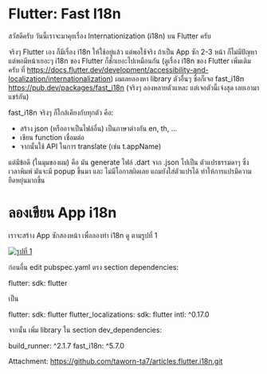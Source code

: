 # Flutter: Fast I18n

สวัสดีครับ วันนี้เราจะมาคุยเรื่อง Internationization (i18n) บน Flutter ครับ

จริงๆ Flutter เอง ก็มีเรื่อง i18n ให้ใช้อยู่แล้ว แต่พอใช้จริง ถ้าเป็น App ซัก 2-3 หน้า ก็ไม่มีปัญหา แต่พอมีหน้าเยอะๆ i18n ของ Flutter ก็ชักเยอะไปเหมือนกัน (ดูเรื่อง i18n ของ Flutter เพิ่มเติมครับ ที่ https://docs.flutter.dev/development/accessibility-and-localization/internationalization) ผมเลยลองหา library ตัวอื่นๆ ซื่อก็เจอ fast_i18n https://pub.dev/packages/fast_i18n (จริงๆ ลองหลายตัวแหละ แต่เจอตัวนี้เจ๋งสุด เลยเอามาแชร์กัน)

fast_i18n จริงๆ ก็ใกล้เคียงกับทุกตัว คือ:
- สร้าง json (หรืออาจเป็นไฟล์อื่น) เป็นภาษาต่างกัน en, th, ...
- เขียน function เชื่อมต่อ
- จากนั้นใช้ API ในการ translate (เช่น t.appName)

แต่มีข้อดี (ในมุมของผม) คือ มัน generate ไฟล์ .dart จาก .json ไปเป็น ตัวแปรธรรมดาๆ ซึ่ง เวลาพิมพ์ มันจะมี popup ขึ้นมา และ ไม่มีโอกาสผิดเลย แถมยังใส่ตัวแปรได้ ทำให้การแปรมีความยืดหยุ่นมากขึ้น

# ลองเขียน App i18n

เราจะสร้าง App ซักสองหน้า เพื่อลองทำ i18n ดู ตามรูปที่ 1

[![รูปที่ 1](img-small/01.png)](img/01.png)

ก่อนอื่น edit pubspec.yaml ตรง section dependencies:

  flutter:
    sdk: flutter

เป็น

  flutter:
    sdk: flutter
  flutter_localizations:
    sdk: flutter
  intl: ^0.17.0

จากนั้น เพิ่ม library ใน section dev_dependencies: 

  build_runner: ^2.1.7
  fast_i18n: ^5.7.0











Attachment: https://github.com/taworn-ta7/articles.flutter.i18n.git

